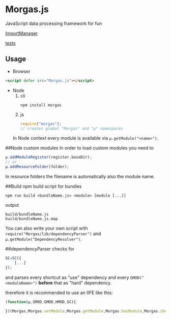 Morgas.js
=========

JavaScript data processing framework for fun

[ImportManager](http://morgas01.github.io/Morgas.js/tools/importManager.html)

[tests](http://morgas01.github.io/Morgas.js/test/test.html)

## Usage

- Browser
```html
<script defer src="Morgas.js"></script>
```

- Node
	1. cli
		```
		npm install morgas
		```
	2. js
		```js
		require("morgas");
		// creates global "Morgas" and "µ" namespaces
		```
	In Node context every module is available via `µ.getModule("<name>")`.

##Node custom modules
In order to load custom modules you need to
```js
µ.addModuleRegister(register,baseDir);
// or
µ.addResourceFolder(folder);
```
In resource folders the filename is automatically also the module name.
 
##Build
npm build script for bundles
```
npm run build <bundleName.js> <module> [module [...]]
```
output
```
build/bundleName.js
build/bundleName.js.map
```

You can also write your own script with `require("Morgas/lib/dependencyParser")` and `µ.getModule("DependencyResolver")`.

##dependencyParser
checks for
```js
SC=SC({
	[...]
});
```
and parses every shortcut as "use" dependency and every `GMOD("<moduleName>")` **before** that as "hard" dependency.


therefore it is recommended to use an IIFE like this:
```js
(function(µ,SMOD,GMOD,HMOD,SC){
	
})(Morgas,Morgas.setModule,Morgas.getModule,Morgas.hasModule,Morgas.shortcut);
```
